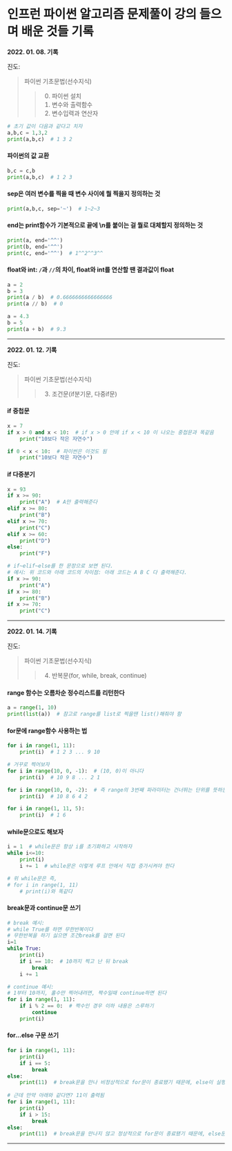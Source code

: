 # 인프런 파이썬 알고리즘 문제풀이 강의 들으며 배운 것들 기록

**2022. 01. 08. 기록**

진도:
> 파이썬 기초문법(선수지식)
>> 0. 파이썬 설치
>> 1. 변수와 출력함수
>> 2. 변수입력과 연산자
```python
# 초기 값이 다음과 같다고 치자
a,b,c = 1,3,2
print(a,b,c)  # 1 3 2
```
#### 파이썬의 값 교환
```python
b,c = c,b
print(a,b,c)  # 1 2 3
```
#### sep은 여러 변수를 찍을 때 변수 사이에 뭘 찍을지 정의하는 것
```python
print(a,b,c, sep='~')  # 1~2~3
```
#### end는 print함수가 기본적으로 끝에 \n를 붙이는 걸 뭘로 대체할지 정의하는 것
```python
print(a, end='^^')
print(b, end='^^')
print(c, end='^^')  # 1^^2^^3^^
```
#### float와 int: `/`과 `//`의 차이, float와 int를 연산할 땐 결과값이 float
```python
a = 2
b = 3
print(a / b)  # 0.6666666666666666
print(a // b)  # 0

a = 4.3
b = 5
print(a + b)  # 9.3
```

---

**2022. 01. 12. 기록**

진도:
> 파이썬 기초문법(선수지식)
>> 3. 조건문(if분기문, 다중if문)
#### if 중첩문
```python
x = 7
if x > 0 and x < 10:  # if x > 0 안에 if x < 10 이 나오는 중첩문과 똑같음
    print("10보다 작은 자연수")

if 0 < x < 10:  # 파이썬은 이것도 됨
    print("10보다 작은 자연수")
```
#### if 다중분기
```python
x = 93
if x >= 90:
    print("A")  # A만 출력해준다
elif x >= 80:
    print("B")
elif x >= 70:
    print("C")
elif x >= 60:
    print("D")
else:
    print("F")

# if~elif~else를 한 문장으로 보면 된다.
# 예시: 위 코드와 아래 코드의 차이점: 아래 코드는 A B C 다 출력해준다.
if x >= 90:
    print("A")
if x >= 80:
    print("B")
if x >= 70:
    print("C")
```

---

**2022. 01. 14. 기록**

진도:
> 파이썬 기초문법(선수지식)
>> 4. 반복문(for, while, break, continue)

#### range 함수는 오름차순 정수리스트를 리턴한다
```python
a = range(1, 10)
print(list(a))  # 참고로 range를 list로 찍을땐 list()해줘야 함
```
#### for문에 range함수 사용하는 법
```python
for i in range(1, 11):
    print(i)  # 1 2 3 ... 9 10

# 거꾸로 찍어보자
for i in range(10, 0, -1):  # (10, 0)이 아니다
    print(i)  # 10 9 8 ... 2 1

for i in range(10, 0, -2):  # 즉 range의 3번째 파라미터는 건너뛰는 단위를 뜻하는 것임을...
    print(i)  # 10 8 6 4 2

for i in range(1, 11, 5):
    print(i)  # 1 6
```
#### while문으로도 해보자
```python
i = 1  # while문은 항상 i를 초기화하고 시작하자
while i<=10:
    print(i)
    i += 1  # while문은 이렇게 루프 안에서 직접 증가시켜야 한다

# 위 while문은 즉,
# for i in range(1, 11)
    # print(i)와 똑같다
```

#### break문과 continue문 쓰기
```python
# break 예시:
# while True를 하면 무한반복이다
# 무한반복을 하기 싫으면 조건break를 걸면 된다
i=1
while True:
    print(i)
    if i == 10:  # 10까지 찍고 난 뒤 break
        break
    i += 1

# continue 예시:
# 1부터 10까지, 홀수만 찍어내려면, 짝수일때 continue하면 된다
for i in range(1, 11):
    if i % 2 == 0:  # 짝수인 경우 이하 내용은 스루하기
        continue
    print(i)
```
#### for...else 구문 쓰기
```python
for i in range(1, 11):
    print(i)
    if i == 5:
        break
else:
    print(11)  # break문을 만나 비정상적으로 for문이 종료됐기 때문에, else이 실행되지 않아 11이 출력되지 않음.
    
# 근데 만약 아래와 같다면? 11이 출력됨
for i in range(1, 11):
    print(i)
    if i > 15:
        break
else:
    print(11)  # break문을 만나지 않고 정상적으로 for문이 종료됐기 때문에, else문이 실행돼 11이 출력됨
```

---

